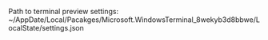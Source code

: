 Path to terminal preview settings: ~/AppDate/Local/Pacakges/Microsoft.WindowsTerminal_8wekyb3d8bbwe/LocalState/settings.json
